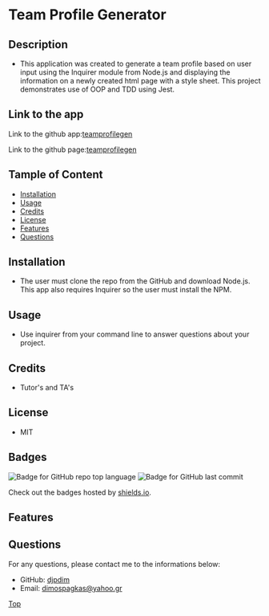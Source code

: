 # Team Profile Generator

## Description

-   This application was created to generate a team profile based on user input using the Inquirer module from Node.js and displaying the information on a newly created html page with a style sheet. This project demonstrates use of OOP and TDD using Jest.

## Link to the app

Link to the github app:[teamprofilegen](https://github.com/djpdim/teamprofilegen)

Link to the github page:[teamprofilegen](https://djpdim.github.io/teamprofilegen/)

## Tample of Content

-   [Installation](#installation)
-   [Usage](#usage)
-   [Credits](#credits)
-   [License](#license)
-   [Features](#features)
-   [Questions](#questions)

## Installation

-   The user must clone the repo from the GitHub and download Node.js. This app also requires Inquirer so the user must install the NPM.

## Usage

-   Use inquirer from your command line to answer questions about your project.

## Credits

-   Tutor's and TA's

## License

-   MIT

## Badges

![Badge for GitHub repo top language](https://img.shields.io/github/languages/top/djpdim/teamprofilegen?style=flat&logo=appveyor) ![Badge for GitHub last commit](https://img.shields.io/github/last-commit/djpdim/teamprofilegen?style=flat&logo=appveyor)

Check out the badges hosted by [shields.io](https://shields.io/).

## Features

## Questions

For any questions, please contact me to the informations below:

-   GitHub: [djpdim](https://github.com/djpdim)
-   Email: [dimospagkas@yahoo.gr](mailto:dimospagkas@yahoo.gr)

[Top](#description)
